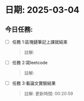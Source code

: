 # 日期: 2025-03-04
## 今日任務:
- [ ] 任務 1:區塊鏈筆記上課就結束
  > 註解:
- [ ] 任務 2:寫leetcode
  > 註解:
- [ ] 任務 3:看論文實驗結果
  > 註解:
更新時間: 00:20:59
